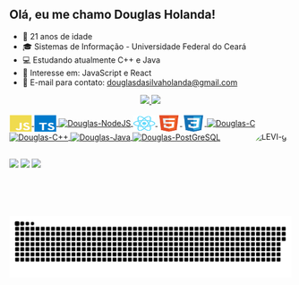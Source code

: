 ## Olá, eu me chamo Douglas Holanda!
- 👤 21 anos de idade
- 🎓 Sistemas de Informação - Universidade Federal do Ceará
- 💻 Estudando atualmente C++ e Java
- 🚀 Interesse em: JavaScript e React
- 💼 E-mail para contato: douglasdasilvaholanda@gmail.com

<div align="center">
  <a href="https://github.com/Douglas10Holanda">
  <img height="170em" src="https://github-readme-stats.vercel.app/api?username=Douglas10Holanda&show_icons=true&theme=dark&include_all_commits=true&count_private=true"/>
  <img height="170em" src="https://github-readme-stats.vercel.app/api/top-langs/?username=Douglas10Holanda&layout=compact&langs_count=7&theme=dark"/>
</div>
  
<div style="display: inline_block"><br>
  <img align="center" alt="Douglas-Js" height="30" width="40" src="https://raw.githubusercontent.com/devicons/devicon/master/icons/javascript/javascript-plain.svg">
  <img align="center" alt="Douglas-Ts" height="30" width="40" src="https://raw.githubusercontent.com/devicons/devicon/master/icons/typescript/typescript-plain.svg">
  <img align="center" alt="Douglas-NodeJS" height="30" width="40" src="https://cdn.jsdelivr.net/gh/devicons/devicon/icons/nodejs/nodejs-original-wordmark.svg">
  <img align="center" alt="Douglas-React" height="30" width="40" src="https://raw.githubusercontent.com/devicons/devicon/master/icons/react/react-original.svg">
  <img align="center" alt="Douglas-HTML" height="30" width="40" src="https://raw.githubusercontent.com/devicons/devicon/master/icons/html5/html5-original.svg">
  <img align="center" alt="Douglas-CSS" height="30" width="40" src="https://raw.githubusercontent.com/devicons/devicon/master/icons/css3/css3-original.svg">
  <img align="center" alt="Douglas-C" height="30" width="40" src="https://cdn.jsdelivr.net/gh/devicons/devicon/icons/c/c-original.svg" />
  <img align="center" alt="Douglas-C++" height="30" width="40" src="https://cdn.jsdelivr.net/gh/devicons/devicon/icons/cplusplus/cplusplus-original.svg">
  <img align="center" alt="Douglas-Java" height="30" width="40" src="https://cdn.jsdelivr.net/gh/devicons/devicon/icons/java/java-original.svg">
  <img align="center" alt="Douglas-PostGreSQL" height="30" width="40" src="https://cdn.jsdelivr.net/gh/devicons/devicon/icons/postgresql/postgresql-original.svg">
  <img align="right" alt="LEVI-gif" height="150" style="border-radius:50px;" src="https://c.tenor.com/-F1llo2Z2CIAAAAC/levi-ackerman.gif">
</div>

##
  
<div>
    <a href = "mailto:contatodpiglasdasilvaholanda@gmail.com"><img src="https://img.shields.io/badge/Gmail-D14836?style=for-the-badge&logo=gmail&logoColor=white" target="_blank"></a>
   <a href="https://www.linkedin.com/in/douglas-holanda-9175901a0/" target="_blank"><img src="https://img.shields.io/badge/-LinkedIn-%230077B5?style=for-the-badge&logo=linkedin&logoColor=white" target="_blank"></a>
  <a href="https://www.instagram.com/_douglasholanda/" target="_blank"><img src="https://img.shields.io/badge/-Instagram-%23E4405F?style=for-the-badge&logo=instagram&logoColor=white" target="_blank"></a>
 
![Snake animation](https://github.com/Douglas10Holanda/Douglas10Holanda/blob/output/github-contribution-grid-snake.svg)
